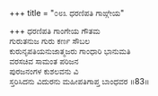 +++
title = "೦೮೩ ಧರಣಿಪತಿ ಗಾಙ್ಗೇಯ"

+++
ಧರಣಿಪತಿ ಗಾಂಗೇಯ ಗೌತಮ  
ಗುರುತನುಜ ಗುರು ಕರ್ಣ ಸೌಬಲ  
ಕುರುನೃಪತಿಯನುಜಾತ್ಮಜರು ಗಾಂಧಾರಿ ಭಾನುಮತಿ  
ವರಸಚಿವ ಸಾಮಂತ ಪರಿಜನ   
ಪುರಜನಂಗಳ ಕುಶಲವನು ವಿ  
ಸ್ತರಿಸಿದನು ವಿದುರನು ಮಹೀಪತಿಗಾಪ್ತ ಬಾಂಧವರ     ॥83॥